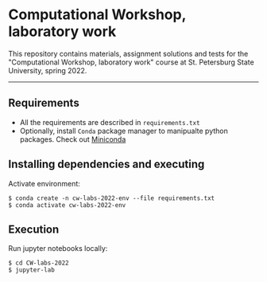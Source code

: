# Computational Workshop, laboratory work

This repository contains materials, assignment solutions and tests for the "Computational Workshop, laboratory work" course at St. Petersburg State University, spring 2022.

---

## Requirements
- All the requirements are described in `requirements.txt`
- Optionally, install `Conda` package manager to manipualte python packages. Check out [Miniconda](https://docs.conda.io/en/latest/miniconda.html)

## Installing dependencies and executing
Activate environment:
```
$ conda create -n cw-labs-2022-env --file requirements.txt
$ conda activate cw-labs-2022-env
```
## Execution
Run jupyter notebooks locally:
```
$ cd CW-labs-2022
$ jupyter-lab
```